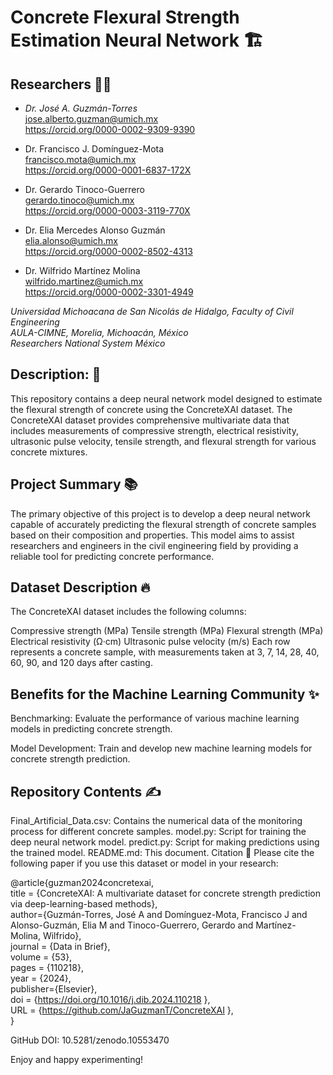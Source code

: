 # Concrete Flexural Strength Estimation Neural Network 🏗️

## Researchers 🧑‍🔬
- *Dr. José A. Guzmán-Torres* <br />
jose.alberto.guzman@umich.mx <br />
https://orcid.org/0000-0002-9309-9390

- Dr. Francisco J. Domínguez-Mota <br />
francisco.mota@umich.mx <br />
https://orcid.org/0000-0001-6837-172X
- Dr. Gerardo Tinoco-Guerrero <br />
gerardo.tinoco@umich.mx <br />
https://orcid.org/0000-0003-3119-770X
- Dr. Elia Mercedes Alonso Guzmán <br />
elia.alonso@umich.mx <br />
https://orcid.org/0000-0002-8502-4313
- Dr. Wilfrido Martínez Molina <br />
wilfrido.martinez@umich.mx <br />
https://orcid.org/0000-0002-3301-4949

*Universidad Michoacana de San Nicolás de Hidalgo, Faculty of Civil Engineering* <br />
*AULA-CIMNE, Morelia, Michoacán, México* <br />
*Researchers National System México*

## Description: 📝
This repository contains a deep neural network model designed to estimate the flexural strength of concrete using the ConcreteXAI dataset. The ConcreteXAI dataset provides comprehensive multivariate data that includes measurements of compressive strength, electrical resistivity, ultrasonic pulse velocity, tensile strength, and flexural strength for various concrete mixtures.

## Project Summary 📚
The primary objective of this project is to develop a deep neural network capable of accurately predicting the flexural strength of concrete samples based on their composition and properties. This model aims to assist researchers and engineers in the civil engineering field by providing a reliable tool for predicting concrete performance.

## Dataset Description 🔥
The ConcreteXAI dataset includes the following columns:

Compressive strength (MPa)
Tensile strength (MPa)
Flexural strength (MPa)
Electrical resistivity (Ω·cm)
Ultrasonic pulse velocity (m/s)
Each row represents a concrete sample, with measurements taken at 3, 7, 14, 28, 40, 60, 90, and 120 days after casting.

## Benefits for the Machine Learning Community ✨
Benchmarking: Evaluate the performance of various machine learning models in predicting concrete strength.

Model Development: Train and develop new machine learning models for concrete strength prediction.

## Repository Contents ✍️
Final_Artificial_Data.csv: Contains the numerical data of the monitoring process for different concrete samples.
model.py: Script for training the deep neural network model.
predict.py: Script for making predictions using the trained model.
README.md: This document.
Citation 📄
Please cite the following paper if you use this dataset or model in your research:

@article{guzman2024concretexai, <br />
title = {ConcreteXAI: A multivariate dataset for concrete strength prediction via deep-learning-based methods}, <br />
author={Guzmán-Torres, José A and Domínguez-Mota, Francisco J and Alonso-Guzmán, Elia M and Tinoco-Guerrero, Gerardo and Martínez-Molina, Wilfrido}, <br />
journal = {Data in Brief}, <br />
volume = {53}, <br />
pages = {110218}, <br />
year = {2024}, <br />
publisher={Elsevier}, <br />
doi = {https://doi.org/10.1016/j.dib.2024.110218 }, <br />
URL = {https://github.com/JaGuzmanT/ConcreteXAI }, <br />
} <br />

GitHub DOI: 10.5281/zenodo.10553470

Enjoy and happy experimenting!
